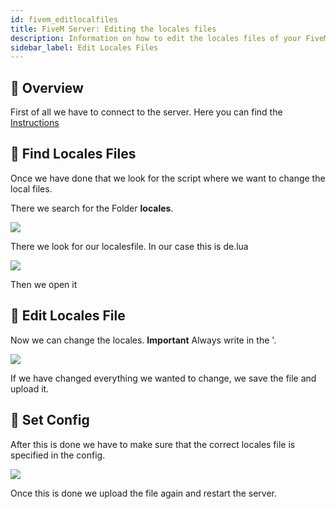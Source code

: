 ```yaml
---
id: fivem_editlocalfiles
title: FiveM Server: Editing the locales files
description: Information on how to edit the locales files of your FiveM server from ZAP-Hosting - ZAP-Hosting.com documentation
sidebar_label: Edit Locales Files
---
```


## 📔 Overview

First of all we have to connect to the server.
Here you can find the [Instructions](gameserver_ftpaccess.md)

## 📑 Find Locales Files
Once we have done that we look for the script where we want to change the local files.

There we search for the Folder **locales**.

![](https://screensaver01.zap-hosting.com/index.php/s/rtHsdg4mHPK3Rdi/preview)

There we look for our localesfile. In our case this is de.lua

![](https://screensaver01.zap-hosting.com/index.php/s/A8oFBkjnGYTmTTq/preview)

Then we open it

## 📖 Edit Locales File

Now we can change the locales.
**Important** Always write in the '.

![](https://screensaver01.zap-hosting.com/index.php/s/gBxHwAy56YXkXFt/preview)

If we have changed everything we wanted to change, we save the file and upload it.

## 🔐 Set Config

After this is done we have to make sure that the correct locales file is specified in the config.

![](https://screensaver01.zap-hosting.com/index.php/s/A5F8ANgFs3MbxJx/preview)

Once this is done we upload the file again and restart the server.
